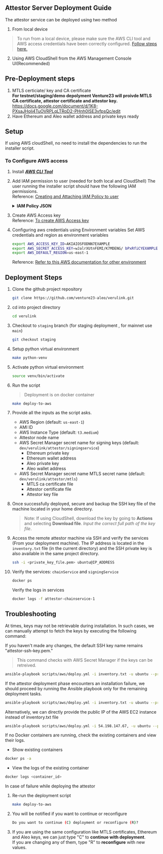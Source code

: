 ## Attestor Server Deployment Guide
The attestor service can be deployed using two method
1. From local device
> To run from a local device, please make sure the AWS CLI tool and AWS access credentials have been correctly configured. 
  [Follow steps here.](#to-configure-aws-access) 
2. Using AWS CloudShell from the AWS Management Console UI(Recommended)

## Pre-Deployment steps 
1. MTLS certiciate/ key and CA certificate \
   **For testnet/staging/demo depolyment Venture23 will proivde MTLS CA certificate, attestor certificate and attestor key.** \
   https://docs.google.com/document/d/1K8-PXsaJHolj4TuOVRPLqLTRoD2-PHnh0lSE3vfpsQc/edit
2. Have Ethereum and Aleo wallet address and private keys ready
   
## Setup

If using AWS cloudShell, no need to install the dependencies to run the installer script.

### To Configure AWS access
1. Install [_**AWS CLI Tool**_](https://docs.aws.amazon.com/cli/latest/userguide/getting-started-install.html)

2. Add IAM permission to user  (needed for both local and CloudShell)
The user running the installer script should have the following IAM permissions. \
Reference: [Creating and Attaching IAM Policy to user](https://docs.aws.amazon.com/IAM/latest/UserGuide/tutorial_managed-policies.html)

	<details>
	<summary><strong>IAM Policy JSON</strong></summary>

	```json
	{
	"Version": "2012-10-17",
	"Statement": [
		{
			"Sid": "Statement1",
			"Effect": "Allow",	
			"Action": [
				"ec2:AssociateIamInstanceProfile",
				"ec2:CreateKeyPair",
				"ec2:DescribeImages",
				"ec2:CreateTags",
				"ec2:DescribeSecurityGroups",
				"ec2:CreateSecurityGroup",
				"ec2:AuthorizeSecurityGroupIngress",
				"ec2:DescribeInstances",
				"ec2:RunInstances",
				"ec2:TerminateInstances"
			],
			"Resource": "*"
		},
		{
			"Sid": "PolicyStatementToAllowUserToPassOneSpecificRole",
			"Effect": "Allow",
			"Action": [
				"iam:PassRole"
			],
			"Resource": "arn:aws:iam::714859998736:role/centralized-relay-kms"
		},
		{
			"Sid": "CentralizedRelayKmsPolicy",
			"Effect": "Allow",
			"Action": "kms:*",
			"Resource": "*"
		},
		{
			"Sid": "AllowViewAccountInfo",
			"Effect": "Allow",
			"Action": [
				"iam:GetAccountPasswordPolicy",
				"iam:GetAccountSummary"
			],
			"Resource": "*"
		},
		{
			"Sid": "AllowManageOwnPasswords",
			"Effect": "Allow",
			"Action": [
				"iam:ChangePassword",
				"iam:GetUser"
			],
			"Resource": "arn:aws:iam::*:user/${aws:username}"
		},
		{
			"Sid": "AllowManageOwnAccessKeys",
			"Effect": "Allow",
			"Action": [
				"iam:CreateAccessKey",
				"iam:DeleteAccessKey",
				"iam:ListAccessKeys",
				"iam:UpdateAccessKey",
				"iam:GetAccessKeyLastUsed"
			],
			"Resource": "arn:aws:iam::*:user/${aws:username}"
		},
		{
			"Sid": "AllowManageOwnSSHPublicKeys",
			"Effect": "Allow",
			"Action": [
				"iam:DeleteSSHPublicKey",
				"iam:GetSSHPublicKey",
				"iam:ListSSHPublicKeys",
				"iam:UpdateSSHPublicKey",
				"iam:UploadSSHPublicKey"
			],
			"Resource": "arn:aws:iam::*:user/${aws:username}"
		},
		{
			"Sid": "VisualEditor0",
			"Effect": "Allow",
			"Action": [
				"iam:CreateInstanceProfile",
				"iam:UpdateAssumeRolePolicy",
				"iam:PutUserPermissionsBoundary",
				"iam:AttachUserPolicy",
				"iam:CreateRole",
				"iam:AttachRolePolicy",
				"iam:PutRolePolicy",
				"iam:AddRoleToInstanceProfile",
				"iam:CreateAccessKey",
				"iam:CreatePolicy",
				"iam:PassRole",
				"iam:DetachRolePolicy",
				"iam:AttachGroupPolicy",
				"iam:PutUserPolicy",
				"iam:DetachGroupPolicy",
				"iam:CreatePolicyVersion",
				"iam:DetachUserPolicy",
				"iam:PutGroupPolicy",
				"iam:SetDefaultPolicyVersion",
				"iam:TagRole",
				"iam:GetRole",
				"iam:GetInstanceProfile",
				"cloudshell:*"
			],
			"Resource": "*"
		},
		{
			"Effect": "Allow",
			"Action": "s3:ListAllMyBuckets",
			"Resource": "*"
		},
		{
			"Effect": "Allow",
			"Action": [
				"secretsmanager:DescribeSecret",
				"secretsmanager:GetSecretValue",
				"secretsmanager:CreateSecret",
				"secretsmanager:ListSecrets"
			],
			"Resource": "*"
		}
	]
	}
	```
	</details>  

3. Create AWS Access key  
   Reference: [To create AWS Access key](https://docs.aws.amazon.com/IAM/latest/UserGuide/id_credentials_access-keys.html#Using_CreateAccessKey)

4. Configuring aws credentials using Environment variables
    Set AWS credentials and region as environment variables
    ```bash
    export AWS_ACCESS_KEY_ID=AKIAIOSFODNN7EXAMPLE
    export AWS_SECRET_ACCESS_KEY=wJalrXUtnFEMI/K7MDENG/ bPxRfiCYEXAMPLEKEY
    export AWS_DEFAULT_REGION=us-east-1
    ```
   Reference: [Refer to this AWS documentation for other environment](https://docs.aws.amazon.com/cli/latest/userguide/cli-configure-envvars.html#envvars-set)

## Deployment Steps
1. Clone the github project repository
    ```bash
    git clone https://github.com/venture23-aleo/verulink.git
    ```
2. cd into project directory 
   ```bash
   cd verulink
   ```
3. Checkout to `staging` branch  (for staging deployment , for mainnet use `main`)
    ```bash
    git checkout staging
    ```
4. Setup python virtual environment
    ```bash
    make python-venv
    ```
5. Activate python virtual environment
    ```bash
    source venv/bin/activate
    ```
6. Run the script
   > Deployment is on docker container 
    ```bash
    make deploy-to-aws
    ```
7. Provide all the inputs as the script asks.
    * AWS Region (default: `us-east-1`)
    * AMI ID
    * AWS Instance Type (default: `t3.medium`)
    * Attestor node name
    * AWS Secret Manager secret name for signing keys (default: `dev/verulink/attestor/signingservice`)
        - Ethereum private key
        - Ethereum wallet address
        - Aleo private key
        - Aleo wallet address
    * AWS Secret Manager secret name MTLS secret name (default: `dev/verulink/attestor/mtls`)
        - MTLS ca certificate file
        - Attestor certificate file
        - Attestor key file


8. Once successfully deployed, secure and backup the SSH key file  of the machine located in your home directory.
   > Note: If using CloudShell, download the key by going to **Actions** and selecting **Download file**. _Input the correct full path of the key file_.
9. Access the remote attestor machine via SSH and verify the services (From your deployment machine). The IP address is located in the `inventory.txt` file (in the current directory) and the SSH private key is also available in the same project directory.
	```bash
	ssh -i <private_key_file.pem> ubuntu@IP_ADDRESS
	```
10. Verify the services: `chainService` and `signingService`
	```bash
	docker ps
	```
	Verify the logs in services
	```bash
	docker logs -f attestor-chainservice-1
	```

## Troubleshooting
At times, keys may not be retrievable during installation. In such cases, we can manually attempt to fetch the keys by executing the following command:

If you haven't made any changes, the default SSH key name remains "attestor-ssh-key.pem."
> This command checks with AWS Secret Manager if the keys can be retreived.
```bash
ansible-playbook scripts/aws/deploy.yml -i inventory.txt -u ubuntu --private-key=<ssh_key_name> --tags debug,retrieve_secret
```

If the attestor deployment phase encounters an installation failure, we should proceed by running the Ansible playbook only for the remaining deployment tasks.

```bash
ansible-playbook scripts/aws/deploy.yml -i inventory.txt -u ubuntu --private-key=<ssh_key_name>
```
Alternatively, we can directly provide the public IP of the AWS EC2 instance instead of inventory.txt file
```bash
ansible-playbook scripts/aws/deploy.yml -i 54.198.147.67, -u ubuntu --private-key attestor-ssh-key.pem
```
If no Docker containers are running, check the existing containers and view their logs.
- Show existing containers
```bash
docker ps -a
```
- View the logs of the existing container
```bash
docker logs <container_id>
```

In case of failure while deploying the attestor 
1. Re-run the deployment script 
	```bash
	make deploy-to-aws
	```
2. You will be notified if you want to continue or reconfigure
	```bash
	Do you want to continue (C) deployment or reconfigure (R)? 
	```
3. If you are using the same configuration like MTLS certificates, Ethereum and Aleo keys, we can just type "C" to **continue with deployment**. \
	If you are changing any of them, type "R" to **reconfigure** with new values.


